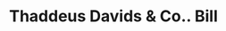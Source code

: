---
doi: 10.7916/D8K65W58
date_other: '1850'
date_other_textual: 1850-1859
form: printed ephemera
genre:
- Invoices
name:
- Thaddeus Davids & Co.
object_in_context_url: https://biggert.cul.columbia.edu/items/view/ave_biggert_01132
subject_hierarchical_geographic:
- New York, New York, United States
subject_name:
- Thaddeus Davids & Co.
title: Thaddeus Davids & Co.. Bill
sort_title: Thaddeus Davids & Co.. Bill
call_number: ave_biggert_01132
coordinates:
- 40.71277777777778,-74.00583333333333
pid: ave_biggert_01132
identifiers: ave_biggert_01132
permalink: /biggert/ave_biggert_01132/
layout: iiif-image-page
---